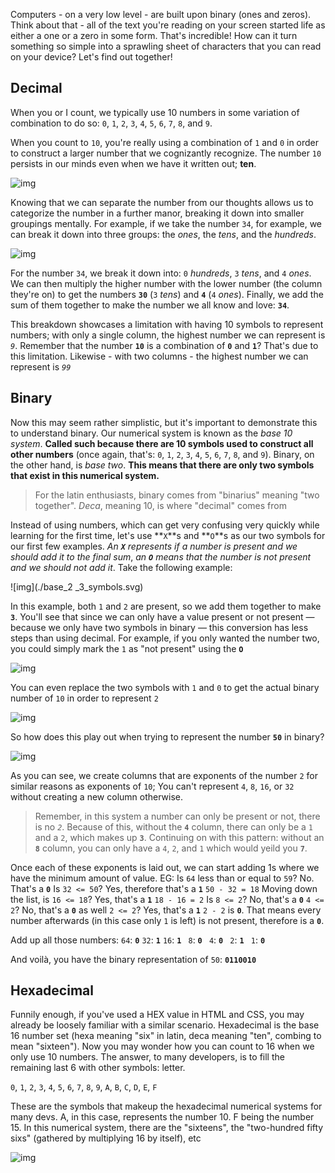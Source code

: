 Computers - on a very low level - are built upon binary (ones and zeros). Think about that - all of the text you're reading on your screen started life as either a one or a zero in some form. That's incredible! How can it turn something so simple into a sprawling sheet of characters that you can read on your device? Let's find out together! 

## Decimal

When you or I count, we typically use 10 numbers in some variation of combination to do so: `0`, `1`, `2`, `3`, `4`, `5`, `6`, `7`, `8`, and `9`.

When you count to `10`, you're really using a combination of `1` and `0` in order to construct a larger number that we cognizantly recognize. The number `10` persists in our minds even when we have it written out; **ten**.



  ![img](./introduction_to_symbols.svg)



Knowing that we can separate the number from our thoughts allows us to categorize the number in a further manor, breaking it down into smaller groupings mentally. For example, if we take the number `34`, for example, we can break it down into three groups: the _ones_, the _tens_, and the _hundreds_.

![img](./base_10_34_.svg)

For the number `34`, we break it down into: `0` _hundreds_, `3` _tens_, and `4` _ones_. We can then multiply the higher number with the lower number (the column they're on) to get the numbers **`30`** (`3` _tens_) and **`4`** (`4` _ones_). Finally, we add the sum of them together to make the number we all know and love: **`34`**.

This breakdown showcases a limitation with having 10 symbols to represent numbers; with only a single column, the highest number we can represent is _`9`_.
Remember that the number **`10`** is a combination of **`0`** and **`1`**? That's due to this limitation. Likewise - with two columns - the highest number we can represent is _`99`_

## Binary

Now this may seem rather simplistic, but it's important to demonstrate this to understand binary. Our numerical system is known as the _base 10 system_. **Called such because there are 10 symbols used to construct all other numbers** (once again, that's: `0`, `1`, `2`, `3`, `4`, `5`, `6`, `7`, `8`, and `9`).
Binary, on the other hand, is _base two_. **This means that there are only two symbols that exist in this numerical system.**

> For the latin enthusiasts, binary comes from "binarius" meaning "two together". *Deca*, meaning 10, is where "decimal" comes from

Instead of using numbers, which can get very confusing very quickly while learning for the first time, let's use **`X`**s and **`O`**s as our two symbols for our first few examples. _An **`X`** represents if a number is present and we should add it to the final sum_, _an **`O`** means that the number is not present and we should not add it_.
Take the following example:

![img](./base_2 _3_symbols.svg)

In this example, both `1` and `2` are present, so we add them together to make **`3`**. You'll see that since we can only have a value present or not present — because we only have two symbols in binary — this conversion has less steps than using decimal. For example, if you only wanted the number two, you could simply mark the `1` as "not present" using the **`O`**

![img](./base_2_2_symbols.svg)

You can even replace the two symbols with `1` and `0` to get the actual binary number of `10` in order to represent `2`

![img](./base_2_2.svg)

So how does this play out when trying to represent the number **`50`** in binary?

![img](./base_2_50.svg)

As you can see, we create columns that are exponents of the number `2` for similar reasons as exponents of `10`; You can't represent `4`, `8`, `16`, or `32` without creating a new column otherwise. 

> Remember, in this system a number can only be present or not, there is no _`2`_. Because of this, without the **`4`** column, there can only be a `1` and a `2`, which makes up **`3`**. Continuing on with this pattern: without an **`8`** column, you can only have a `4`, `2`, and `1` which would yeild you **`7`**.

Once each of these exponents is laid out, we can start adding 1s where we have the minimum amount of value. EG: 
Is `64` less than or equal to `59`? No. That's a **`0`**
Is `32 <= 50`? Yes, therefore that's a **`1`**
`50 - 32 = 18`
Moving down the list, is `16 <= 18`? Yes, that's a **`1`** 
`18 - 16 = 2`
Is `8 <= 2`? No, that's a **`0`** 
`4 <= 2`? No, that's a **`0`** as well 
`2 <= 2`? Yes, that's a **`1`** 
`2 - 2` is **`0`**. That means every number afterwards (in this case only `1` is left) is not present, therefore is a **`0`**. 

Add up all those numbers: 
`64`: **`0`**
`32`: **`1`**
`16`: **`1`**
` 8`: **`0`**
` 4`: **`0`**
` 2`: **`1`**
` 1`: **`0`**

And voilà, you have the binary representation of `50`: **`0110010`**

## Hexadecimal

Funnily enough, if you've used a HEX value in HTML and CSS, you may already be loosely familiar with a similar scenario. Hexadecimal is the base 16 number set (hexa meaning "six" in latin, deca meaning "ten", combing to mean "sixteen"). Now you may wonder how you can count to 16 when we only use 10 numbers. The answer, to many developers, is to fill the remaining last 6 with other symbols: letter.

`0`, `1`, `2`, `3`, `4`, `5`, `6`, `7`, `8`, `9`, `A`, `B`, `C`, `D`, `E`, `F`

These are the symbols that makeup the hexadecimal numerical systems for many devs. A, in this case, represents the number 10. F being the number 15. In this numerical system, there are the "sixteens", the "two-hundred fifty sixs" (gathered by multiplying 16 by itself), etc

![img](./base_16_50.svg)